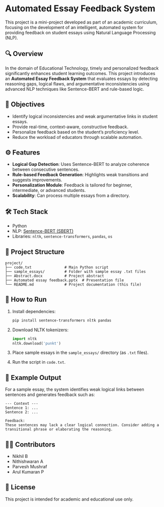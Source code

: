 
# Automated Essay Feedback System

This project is a mini-project developed as part of an academic curriculum, focusing on the development of an intelligent, automated system for providing feedback on student essays using Natural Language Processing (NLP).

## 🔍 Overview

In the domain of Educational Technology, timely and personalized feedback significantly enhances student learning outcomes. This project introduces an **Automated Essay Feedback System** that evaluates essays by detecting reasoning gaps, logical flaws, and argumentative inconsistencies using advanced NLP techniques like Sentence-BERT and rule-based logic.

## 🎯 Objectives

- Identify logical inconsistencies and weak argumentative links in student essays.
- Provide real-time, context-aware, constructive feedback.
- Personalize feedback based on the student’s proficiency level.
- Reduce the workload of educators through scalable automation.

## ⚙️ Features

- **Logical Gap Detection**: Uses Sentence-BERT to analyze coherence between consecutive sentences.
- **Rule-based Feedback Generation**: Highlights weak transitions and suggests improvements.
- **Personalization Module**: Feedback is tailored for beginner, intermediate, or advanced students.
- **Scalability**: Can process multiple essays from a directory.

## 🛠️ Tech Stack

- Python
- NLP: [Sentence-BERT (SBERT)](https://www.sbert.net/)
- Libraries: `nltk`, `sentence-transformers`, `pandas`, `os`

## 📁 Project Structure

```
project/
├── code.txt               # Main Python script
├── sample_essays/         # Folder with sample essay .txt files
├── Abstract.docx          # Project abstract
├── Automated essay feedback.pptx  # Presentation file
└── README.md              # Project documentation (this file)
```

## 🚀 How to Run

1. Install dependencies:
   ```bash
   pip install sentence-transformers nltk pandas
   ```

2. Download NLTK tokenizers:
   ```python
   import nltk
   nltk.download('punkt')
   ```

3. Place sample essays in the `sample_essays/` directory (as `.txt` files).

4. Run the script in `code.txt`.

## 📌 Example Output

For a sample essay, the system identifies weak logical links between sentences and generates feedback such as:

```
--- Context ---
Sentence 1: ... 
Sentence 2: ...

Feedback:
These sentences may lack a clear logical connection. Consider adding a transitional phrase or elaborating the reasoning.
```

## 👨‍💻 Contributors

- Nikhil B
- Nithishwaran A
- Parvesh Mushraf
- Arul Kumaran P

## 📄 License

This project is intended for academic and educational use only.
